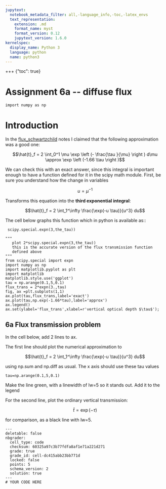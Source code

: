```yaml
---
jupytext:
  notebook_metadata_filter: all,-language_info,-toc,-latex_envs
  text_representation:
    extension: .md
    format_name: myst
    format_version: 0.12
    jupytext_version: 1.6.0
kernelspec:
  display_name: Python 3
  language: python
  name: python3
---
```


+++ {"toc": true}

# Assignment 6a -- diffuse flux

```{code-cell} ipython3
import numpy as np
```

# Introduction



In the [flux_schwartzchild](https://clouds.eos.ubc.ca/~phil/courses/atsc301/flux_schwartzchild.html) notes I claimed
 that the following approximation was a good one:
 
 $$\hat{t}_f =  2 \int_0^1 \mu \exp \left (- \frac{\tau }{\mu} \right ) d\mu
       \approx  \exp \left (-1.66 \tau \right )$$
       
 We can check this with an exact answer, since this integral is important enough to have a function defined for it in the scipy math module.  First, be sure you understand how the change in variables 
 
 $$u = \mu^{-1}$$
 
 Transforms this equation into the **third exponential integral**:
 
 $$\hat{t}_f = 2 \int_1^\infty \frac{\exp(-u \tau)}{u^3} du$$
 
 The cell below graphs this function which in python is available as::
 
     scipy.special.expn(3,the_tau))

```{code-cell} ipython3
"""
   plot 2*scipy.special.expn(3,the_tau))
   this is the accurate version of the flux transmission function
   defined above
"""   
from scipy.special import expn 
import numpy as np
import matplotlib.pyplot as plt
import matplotlib
matplotlib.style.use('ggplot')
tau = np.arange(0.1,5,0.1)
flux_trans = 2*expn(3.,tau)
fig, ax =plt.subplots(1,1)
ax.plot(tau,flux_trans,label='exact')
ax.plot(tau,np.exp(-1.66*tau),label='approx')
ax.legend()
ax.set(ylabel='flux_trans',xlabel=r'vertical optical depth $\tau$');
```

## 6a Flux transmission problem

In the cell below, add 2 lines to ax.

The first line should plot the numerical approximation to

$$\hat{t}_f = 2 \int_1^\infty \frac{\exp(-u \tau)}{u^3} du$$

using np.sum and np.diff as usual.  The x axis should use these tau values

    tau=np.arange(0.1,5,0.1)
    
Make the line green, with a linewidth of lw=5 so it stands out. Add it to the legend

For the second line, plot the ordinary vertical transmission:

$$\hat{t} = \exp(-\tau)$$

for comparison, as a black line with lw=5.

```{code-cell} ipython3
---
deletable: false
nbgrader:
  cell_type: code
  checksum: 60325a97c3b77fdfa8af1e71a221d271
  grade: true
  grade_id: cell-dc415abb23bb771d
  locked: false
  points: 5
  schema_version: 2
  solution: true
---
# YOUR CODE HERE
```
